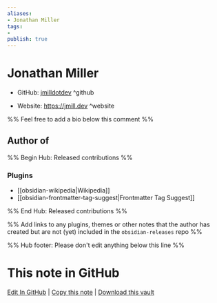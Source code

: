 ```yaml
---
aliases:
- Jonathan Miller
tags:
- 
publish: true
---
```


# Jonathan Miller

- GitHub: [jmilldotdev](https://github.com/jmilldotdev/) ^github
<!-- - Discord: `@` ^discord-->
- Website: <https://jmill.dev> ^website
<!-- - [[Publish sites|Publish site]]: ^publish-->

%% Feel free to add a bio below this comment %%


## Author of

%% Begin Hub: Released contributions %%
### Plugins
- [[obsidian-wikipedia|Wikipedia]]
- [[obsidian-frontmatter-tag-suggest|Frontmatter Tag Suggest]]

%% End Hub: Released contributions %%

%% Add links to any plugins, themes or other notes that the author has created but are not (yet) included in the `obsidian-releases` repo %%

<!--
### Unlisted plugins

- 
-->

<!--
### Others

- 
-->

<!--
## Sponsor this author

- [[GitHub sponsors]]: [Sponsor @jmilldotdev on GitHub Sponsors](https://github.com/sponsors/jmilldotdev) ^github-sponsor
- [[Buy me a coffee]]: ^buy-me-a-coffee
- [[PayPal]]: ^paypal
- [[Patreon]]: ^patreon

-->

<!--
## Follow this author

- [[YouTube Channels|On YouTube]]: ^youtube
- Twitter: ^twitter
- ...
-->

%% Hub footer: Please don't edit anything below this line %%

# This note in GitHub

<span class="git-footer">[Edit In GitHub](https://github.dev/obsidian-community/obsidian-hub/blob/main/01%20-%20Community/People/jmilldotdev.md "git-hub-edit-note") | [Copy this note](https://raw.githubusercontent.com/obsidian-community/obsidian-hub/main/01%20-%20Community/People/jmilldotdev.md "git-hub-copy-note") | [Download this vault](https://github.com/obsidian-community/obsidian-hub/archive/refs/heads/main.zip "git-hub-download-vault") </span>
